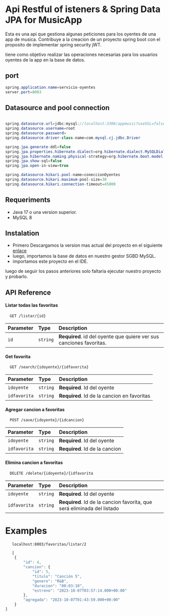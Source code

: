 
# Api Restful of isteners & Spring Data JPA for MusicApp 
Esta es una api que gestiona algunas peticiones para los oyentes de una app de musica.
Contribuye a la creacion de un proyecto spring boot con el proposito de implementar spring security jWT.


tiene como objetivo realizar las operaciones necesarias para los usuarios oyentes de la app en la base de datos.

## port 
```java
spring.application.name=servicio-oyentes
server.port=8003
```

## Datasource and pool connection 
``` java

spring.datasource.url=jdbc:mysql://localhost:3306/appmusic?useSSL=false&serverTimezone=America/Bogota&AllowpublicKeyRetrieval=true
spring.datasource.username=root
spring.datasource.password=
spring.datasource.driver-class-name=com.mysql.cj.jdbc.Driver

spring.jpa.generate-ddl=false
spring.jpa.properties.hibernate.dialect=org.hibernate.dialect.MySQLDialect
spring.jpa.hibernate.naming.physical-strategy=org.hibernate.boot.model.naming.PhysicalNamingStrategyStandardImpl
spring.jpa.show-sql=false
spring.jpa.open-in-view=true

spring.datasource.hikari.pool-name=coneccionOyentes
spring.datasource.hikari.maximum-pool-size=30
spring.datasource.hikari.connection-timeout=45000

```



## Requeriments
- Java 17 o una version superior.
- MySQL 8



## Instalation

- Primero Descargamos la version mas actual del proyecto en el siguiente [enlace](https://github.com/MateoRodriguez0/appmusic-oyentes/releases/tag/version-1.0)
- luego, importamos la base de datos en nuestro gestor SGBD MySQL.
- importamos este proyecto en el IDE. 

luego de seguir los pasos anteriores solo faltaria ejecutar nuestro proyecto y probarlo.



## API Reference

#### Listar todas las favoritas

```http
  GET /listar/{id}
```

| Parameter | Type     | Description                |
| :-------- | :------- | :------------------------- |
| `id` | `string` | **Required**. id del oyente que quiere ver sus canciones favoritas. |

#### Get favorita

```http
  GET /search/{idoyente}/{idfavorita}
```

| Parameter | Type     | Description                       |
| :-------- | :------- | :-------------------------------- |
| `idoyente`      | `string` | **Required**. Id del oyente|
| `idfavorita`      | `string` | **Required**. Id de la cancion en favoritas |


#### Agregar cancion a favoritas

```http
  POST /save/{idoyente}/{idcancion}
```

| Parameter | Type     | Description                       |
| :-------- | :------- | :-------------------------------- |
| `idoyente`      | `string` | **Required**. Id del oyente|
| `idfavorita`      | `string` | **Required**. Id de la cancion |





#### Elimina cancion a favoritas

```http
  DELETE /delete/{idoyente}/{idfavorita
```

| Parameter | Type     | Description                       |
| :-------- | :------- | :-------------------------------- |
| `idoyente`      | `string` | **Required**. Id del oyente|
| `idfavorita`      | `string` | **Required**. Id de la cancion favorita, que será eliminada del listado|

# Examples 

```http
   localhost:8003/favoritas/listar/2
```

```Javascript
   [
    {
        "id": 4,
        "cancion": {
            "id": 5,
            "titulo": "Canción 5",
            "genero": "R&B",
            "duracion": "00:03:10",
            "estreno": "2023-10-07T03:57:14.000+00:00"
        },
        "agregada": "2023-10-07T01:43:59.000+00:00"
    }
]
```

